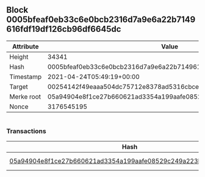 ## Block 0005bfeaf0eb33c6e0bcb2316d7a9e6a22b7149616fdf19df126cb96df6645dc

Attribute | Value
--- | ---
Height | 34341
Hash | 0005bfeaf0eb33c6e0bcb2316d7a9e6a22b7149616fdf19df126cb96df6645dc
Timestamp | 2021-04-24T05:49:19+00:00
Target | 00254142f49eaaa504dc75712e8378ad5316cbcead634704b3734b6271167cc4
Merke root | 05a94904e8f1ce27b660621ad3354a199aafe08529c249a223bb69e60ef37bb8
Nonce | 3176545195

```

```

### Transactions

Hash | Amount
--- | ---
[05a94904e8f1ce27b660621ad3354a199aafe08529c249a223bb69e60ef37bb8](05a94904e8f1ce27b660621ad3354a199aafe08529c249a223bb69e60ef37bb8.md) | 10.00000000 SKEPTI 
